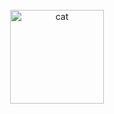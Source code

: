 <div id="header" align="center">
  <br />
  <img src="https://media.giphy.com/media/v1.Y2lkPTc5MGI3NjExYWR5OTdyNnBlMjF0eWdoaWc5d2I3MGFldGEyY25jbTM2ZjIwd3h5MSZlcD12MV9pbnRlcm5hbF9naWZfYnlfaWQmY3Q9Zw/YJ85eVpdZDy7e/giphy.gif" width="150" alt="cat"/>
</div>

<!--

**zhd4nov/zhd4nov** is a ✨ _special_ ✨ repository because its `README.md` (this file) appears on your GitHub profile.

Here are some ideas to get you started:

- 🔭 I’m currently working on ...
- 🌱 I’m currently learning ...
- 👯 I’m looking to collaborate on ...
- 🤔 I’m looking for help with ...
- 💬 Ask me about ...
- 📫 How to reach me: ...
- 😄 Pronouns: ...
- ⚡ Fun fact: ...
-->
